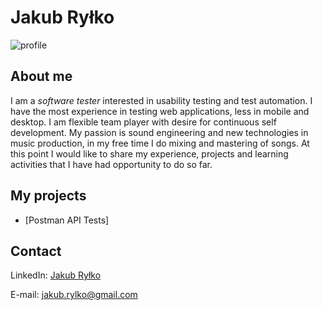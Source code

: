 # Jakub Ryłko
![profile](https://i.postimg.cc/0yDJgQqn/CV2.jpg)
## About me
I am a *software tester* interested in usability testing and test automation. I have the most experience in testing web applications, less in mobile and desktop. I am flexible team player with desire for continuous self development. My passion is sound engineering and new technologies in music production, in my free time I do mixing and mastering of songs. At this point I would like to share my experience, projects and learning activities that I have had opportunity to do so far.
## My projects
* [Postman API Tests]
## Contact
LinkedIn: [Jakub Ryłko](https://www.linkedin.com/in/jakubrylko)

E-mail: jakub.rylko@gmail.com
